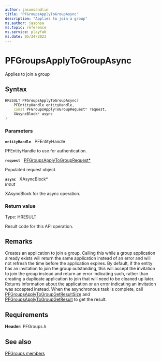 ```yaml
---
author: jasonsandlin
title: "PFGroupsApplyToGroupAsync"
description: "Applies to join a group"
ms.author: jasonsa
ms.topic: reference
ms.service: playfab
ms.date: 05/24/2023
---
```


# PFGroupsApplyToGroupAsync  

Applies to join a group  

## Syntax  
  
```cpp
HRESULT PFGroupsApplyToGroupAsync(  
    PFEntityHandle entityHandle,  
    const PFGroupsApplyToGroupRequest* request,  
    XAsyncBlock* async  
)  
```  
  
### Parameters  
  
**`entityHandle`** &nbsp; PFEntityHandle  
  
PFEntityHandle to use for authentication.  
  
**`request`** &nbsp; [PFGroupsApplyToGroupRequest*](../../pfgroupstypes/structs/pfgroupsapplytogrouprequest.md)  
  
Populated request object.  
  
**`async`** &nbsp; XAsyncBlock*  
*_Inout_*  
  
XAsyncBlock for the async operation.  
  
  
### Return value
Type: HRESULT
  
Result code for this API operation.
  
## Remarks  
  
Creates an application to join a group. Calling this while a group application already exists will return the same application instead of an error and will not refresh the time before the application expires. By default, if the entity has an invitation to join the group outstanding, this will accept the invitation to join the group instead and return an error indicating such, rather than creating a duplicate application to join that will need to be cleaned up later. Returns information about the application or an error indicating an invitation was accepted instead. When the asynchronous task is complete, call [PFGroupsApplyToGroupGetResultSize](pfgroupsapplytogroupgetresultsize.md) and [PFGroupsApplyToGroupGetResult](pfgroupsapplytogroupgetresult.md) to get the result.
  
## Requirements  
  
**Header:** PFGroups.h
  
## See also  
[PFGroups members](../pfgroups_members.md)  

  
  
